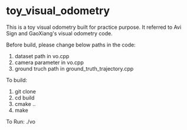 # toy_visual_odometry
This is a toy visual odometry built for practice purpose. It referred to Avi Sign and GaoXiang's visual odometry code.

Before build,
please change below paths in the code:
1. dataset path in vo.cpp
2. camera parameter in vo.cpp
2. ground truch path in ground_truth_trajectory.cpp

To build:
1. git clone
2. cd build
3. cmake ..
4. make

To Run:
./vo

